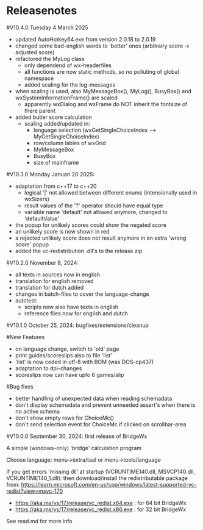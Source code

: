 # Releasenotes

#V10.4.0 Tuesday 4 March 2025
 - updated AutoHotkey64.exe from version 2.0.18 to 2.0.19
 - changed some bad-english words to 'better' ones (arbitrairy score -> adjusted score)
 - refactored the MyLog class
   - only dependend of wx-headerfiles
   - all functions are now static methods, so no polluting of global namespace
   - added scaling for the log-messages
 - when scaling is used, also MyMessageBox(), MyLog(), BusyBox() and wxSystemInformationFrame() are scaled
   - apparently wxDialog and wxFrame do NOT inherit the fontsize of there parent
 - added butler score calculation
   - scaling added/updated in:
     - language selection (wxGetSingleChoiceIndex --> MyGetSingleChoiceIndex)
     - row/column lables of wxGrid
     - MyMessageBox
     - BusyBox
     - size of mainframe

#V10.3.0  Monday Januari 20 2025:
 - adaptation from c++17 to c++20
   - logical '|' not allowed between different enums (intensionally used in wxSizers)
   - result values of the '?' operator should have equal type
   - variable name 'default' not allowed anymore, changed to 'defaultValue'
 - the popup for unlikely scores could show the negated score
 - an unlikely score is now shown in red
 - a rejected unlikely score does not result anymore in an extra 'wrong score' popup
 - added the vc-redistribution .dll's to the release zip

#V10.2.0  November 8, 2024:
- all texts in sources now in english
- translation for english removed
- translation for dutch added
- changes in batch-files to cover the language-change
- autotest:
  - scripts now also have texts in english
  - reference files now for english and dutch

#V10.1.0  October 25, 2024: bugfixes/extensions/cleanup

#New Features
- on language change, switch to 'old' page
- print guides/scoreslips also to file 'list'
- 'list' is now coded in utf-8 with BOM (was DOS-cp437)
- adaptation to dpi-changes
- scoreslips now can have upto 6 games/slip

#Bug fixes
- better handling of unexpected data when reading schemadata
- don't display schemadata and prevent unneeded assert's when there is no active schema
- don't show empty rows for ChoiceMc()
- don't send selection event for ChoiceMc if clicked on scrollbar-area 


#V10.0.0  September 30, 2024: first release of BridgeWx

A simple (windows-only) 'bridge' calculation program

Choose language: menu->extra/taal or menu->tools/language

If you get errors 'missing dll' at startup (VCRUNTIME140.dll, MSVCP140.dll, VCRUNTIME140_1.dll): then download/install the redistributable package from: https://learn.microsoft.com/en-us/cpp/windows/latest-supported-vc-redist?view=msvc-170

 - https://aka.ms/vs/17/release/vc_redist.x64.exe   : for 64 bit BridgeWx
 - https://aka.ms/vs/17/release/vc_redist.x86.exe   : for 32 bit BridgeWx

See read.md for more info
